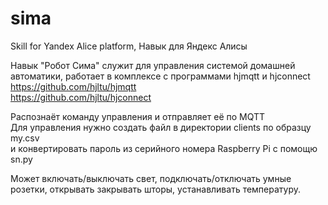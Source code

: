 # sima
Skill for Yandex Alice platform, Навык для Яндекс Алисы

Навык "Робот Сима" служит для управления системой домашней автоматики,
работает в комплексе с программами hjmqtt и hjconnect<br>
https://github.com/hjltu/hjmqtt<br>
https://github.com/hjltu/hjconnect<br>

Распознаёт команду управления и отправляет её по MQTT<br>
Для управления нужно создать файл в директории clients по образцу my.csv<br>
и конвертировать пароль из серийного номера Raspberry Pi с помощю sn.py<br>

Может включать/выключать свет,
подключать/отключать умные розетки,
открывать закрывать шторы,
устанавливать температуру.
